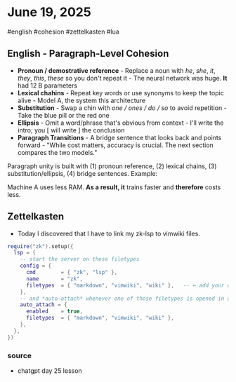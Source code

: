 # June 19, 2025
#english #cohesion #zettelkasten #lua

## English - Paragraph-Level Cohesion

- **Pronoun / demostrative reference** - Replace a noun with *he*, *she*, *it*, *they*, *this*, *these*
so you don't repeat it - The neural network was huge. **It** had 12 B parameters
- **Lexical chahins** - Repeat key words or use synonyms to keep the topic alive - Model A, the system
this architecture
- **Substitution** - Swap a chin with *one / ones / do / so* to avoid repetition - Take the blue pill
or the red one
- **Ellipsis** - Omit a word/phrase that's obvious from context - I'll write the intro; you [ will
 write ] the conclusion
- **Paragraph Transitions** - A bridge sentence that looks back and points forward - "While cost
matters, accuracy is crucial. The next section compares the two models."

Paragraph unity is built with (1) pronoun reference, (2) lexical chains, (3) substitution/ellipsis,
(4) bridge sentences. Example:

Machine A uses less RAM. **As a result, it** trains faster and **therefore** costs less.

## Zettelkasten

- Today I discovered that I have to link my zk-lsp to vimwiki files.

```lua
require("zk").setup({
  lsp = {
    -- start the server on these filetypes
    config = {
      cmd        = { "zk", "lsp" },
      name       = "zk",
      filetypes  = { "markdown", "vimwiki", "wiki" },   -- ← add your wiki ft here
    },
    -- and *auto-attach* whenever one of those filetypes is opened in a notebook
    auto_attach = {
      enabled    = true,
      filetypes  = { "markdown", "vimwiki", "wiki" },
    },
  },
})
```

### source
- chatgpt day 25 lesson
